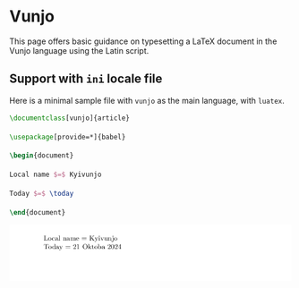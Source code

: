 # Vunjo

This page offers basic guidance on typesetting a LaTeX document in the
Vunjo language using the Latin script.

## Support with `ini` locale file

Here is a minimal sample file with `vunjo` as the main language, with `luatex`.

```tex
\documentclass[vunjo]{article}

\usepackage[provide=*]{babel}

\begin{document}

Local name $=$ Kyivunjo

Today $=$ \today

\end{document}
```

![](../media/locale-vunjo.png)